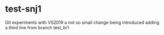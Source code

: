 # test-snj1
Git experiments with VS2019
a not so small change being introduced
adding a third line from branch test_br1
